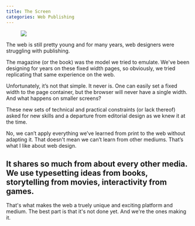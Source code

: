 ```yaml
---
title: The Screen
categories: Web Publishing
---
```

<figure>
	<img src="http://www.math.toronto.edu/drorbn/Gallery/Symmetry/Tilings/So/DSC-S70Pixels.jpg">
</figure>

The web is still pretty young and for many years, web designers were struggling with publishing.

The magazine (or the book) was the model we tried to emulate. We've been designing for years on these fixed width pages, so obviously, we tried replicating that same experience on the web.

Unfortunately, it’s not that simple. It never is. One can easily set a fixed width to the page container, but the browser will never have a single width. And what happens on smaller screens?

<!--more-->

These new sets of technical and practical constraints (or lack thereof) asked for new skills and a departure from editorial design as we knew it at the time.

No, we can’t apply everything we’ve learned from print to the web without adapting it. That doesn't mean we can’t learn from other mediums. That’s what I like about web design.

## It shares so much from about every other media. We use typesetting ideas from books, storytelling from movies, interactivity from games.

That's what makes the web a truely unique and exciting platform and medium. The best part is that it's not done yet. And we're the ones making it.
